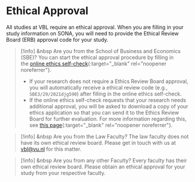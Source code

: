 
# Ethical Approval

All studies at VBL require an ethical approval. When you are filling in your study information on SONA, you will need to provide the Ethical Review Board (ERB) approval code for your study.

>[!info] <i class="fa-solid fa-info"></i> &nbsp Are you from the School of Business and Economics (SBE)?
>You can start the ethical approval procedure by filling in the [online ethics self-check](https://vueconomics.eu.qualtrics.com/jfe/form/SV_1SKjMzceWRZIk9D){:target="_blank" rel="noopener noreferrer"}. 
>
>- If your research does not require a Ethics Review Board approval, you will automatically receive a ethical review code (e.g., `SBE3/29/2021djg590`) after filling in the online ethics self-check.
>- If the online ethics self-check requests that your research needs additional approval, you will be asked to download a copy of your ethics application so that you can send it to the Ethics Review Board for further evaluation. For more information regarding this, see [this page](https://vu.nl/en/about-vu/faculties/school-of-business-and-economics/more-about/research-office){:target="_blank" rel="noopener noreferrer"}.

>[!info] <i class="fa-solid fa-info"></i> &nbsp Are you from the Law Faculty?
> The law faculty does not have its own ethical review board. Please get in touch with us at [vbl@vu.nl](mailto:vbl@vu.nl) for this matter.


>[!info] <i class="fa-solid fa-info"></i> &nbsp Are you from any other Faculty?
> Every faculty has their own ethical review board. Please obtain an ethical approval for your study from your respective faculty. 
